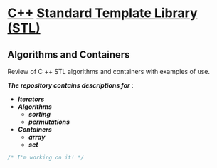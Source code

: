 # [C++](https://www.geeksforgeeks.org/c-plus-plus/) [Standard Template Library (STL)](https://www.geeksforgeeks.org/the-c-standard-template-library-stl/)  
## Algorithms and Containers 
Review of C ++ STL algorithms and containers with examples of use.  

***The repository contains descriptions for*** : 
  * ***Iterators***  
  * ***Algorithms***
    - ___sorting___
    - ___permutations___
  * ***Containers*** 
    - ___array___
    - ___set___
```cpp
/* I'm working on it! */
```

